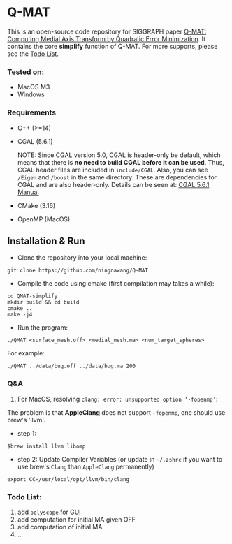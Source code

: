 # Q-MAT

This is an open-source code repository for SIGGRAPH paper [Q-MAT: Computing Medial Axis Transform by Quadratic Error Minimization](https://personal.utdallas.edu/~xguo/Q-MAT.pdf). It contains the core **simplify** function of Q-MAT. For more supports, please see the [Todo List](#todo-list).


### Tested on:
- MacOS M3 
- Windows 


### Requirements

- C++ (>=14)

- CGAL (5.6.1)

  NOTE: Since CGAL version 5.0, CGAL is header-only be default, which means that there is **no need to build CGAL before it can be used**. Thus, CGAL header files are included in `include/CGAL`. Also, you can see `/Eigen` and `/boost` in the same directory. These are dependencies for CGAL and are also header-only. Details can be seen at: [CGAL 5.6.1 Manual](https://doc.cgal.org/latest/Manual/thirdparty.html)
  
- CMake (3.16)

- OpenMP (MacOS)


## Installation & Run

- Clone the repository into your local machine:

```
git clone https://github.com/ningnawang/Q-MAT
```

- Compile the code using cmake (first compilation may takes a while):

```
cd QMAT-simplify
mkdir build && cd build
cmake ..
make -j4
```

- Run the program:
```
./QMAT <surface_mesh.off> <medial_mesh.ma> <num_target_spheres>
```

For example:
```
./QMAT ../data/bug.off ../data/bug.ma 200 
```

### Q&A
1. For MacOS, resolving `clang: error: unsupported option ‘-fopenmp’`:

The problem is that **AppleClang** does not support `-fopenmp`, one should use brew's 'llvm'.
  
- step 1:
```
$brew install llvm libomp
```
- step 2: Update Compiler Variables (or update in `~/.zshrc` if you want to use brew's `Clang` than `AppleClang` permanently)
```
export CC=/usr/local/opt/llvm/bin/clang
```

### Todo List:
1. add `polyscope` for GUI
2. add computation for initial MA given OFF
3. add computation of initial MA
4. ...
